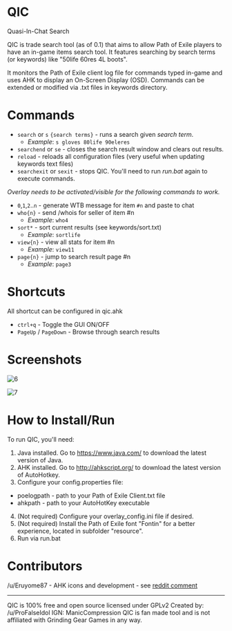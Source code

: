 # QIC
Quasi-In-Chat Search

QIC is trade search tool (as of 0.1) that aims to allow Path of Exile players to have an in-game items search tool. It features searching by search terms (or keywords) like "50life 60res 4L boots".

It monitors the Path of Exile client log file for commands typed in-game and uses AHK to display an On-Screen Display (OSD). Commands can be extended or modified via .txt files in keywords directory.

# Commands

* `search` or `s` `{search terms}` - runs a search given _search term_.
  * _Example_: `s gloves 80life 90eleres`
* `searchend` or `se` - closes the search result window and clears out results.
* `reload` - reloads all configuration files (very useful when updating keywords text files)
* `searchexit` or `sexit` - stops QIC. You'll need to run _run.bat_ again to execute commands.
 
_Overlay needs to be activated/visible for the following commands to work._
* `0`,`1`,`2`..`n` - generate WTB message for item `#n` and paste to chat
* `who{n}` - send /whois for seller of item #n
  * _Example_: `who4`
* `sort*` - sort current results (see keywords/sort.txt)
  * _Example_: `sortlife`
* `view{n}` - view all stats for item #n
  * _Example_: `view11`
* `page{n}` - jump to search result page #n
  * _Example_: `page3`

# Shortcuts
All shortcut can be configured in qic.ahk
* `ctrl+q` - Toggle the GUI ON/OFF
* `PageUp` / `PageDown` - Browse through search results

# Screenshots

![6](https://dl.dropboxusercontent.com/u/13620316/wts-screen01.png)

![7](https://dl.dropboxusercontent.com/u/13620316/wts-screen02.png)

# How to Install/Run

To run QIC, you'll need:

1. Java installed. Go to https://www.java.com/ to download the latest version of Java.
2. AHK installed. Go to http://ahkscript.org/ to download the latest version of AutoHotkey.
3. Configure your config.properties file:
  * poelogpath - path to your Path of Exile Client.txt file
  * ahkpath    - path to your AutoHotKey executable
4. (Not required) Configure your overlay_config.ini file if desired.
5. (Not required) Install the Path of Exile font "Fontin" for a better experience, located in subfolder "resource".
6. Run via run.bat

# Contributors

/u/Eruyome87 - AHK icons and development - see [reddit comment](https://www.reddit.com/message/messages/4i2p30)

---

QIC is 100% free and open source licensed under GPLv2
Created by: /u/ProFalseIdol IGN: ManicCompression
QIC is fan made tool and is not affiliated with Grinding Gear Games in any way.
